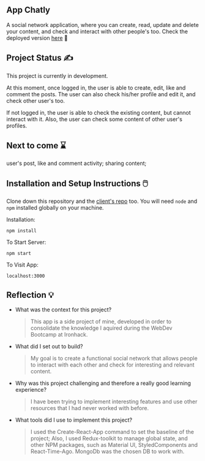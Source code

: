 ## App Chatly


A social network application, where you can create, read, update and delete your content, and check and interact with other people's too. 
Check the deployed version [here](https://appchatly.netlify.app/) 🚀

## Project Status :writing_hand:

This project is currently in development. 

At this moment, once logged in, the user is able to create, edit, like and comment the posts. The user can also check his/her profile and edit it, and check other user's too. 

If not logged in, the user is able to check the existing content, but cannot interact with it. Also, the user can check some content of other user's profiles. 


## Next to come :hourglass:
user's post, like and comment activity; sharing content;


## Installation and Setup Instructions :computer_mouse:

Clone down this repository and the [client's repo](https://github.com/miloliveira/client) too. You will need `node` and `npm` installed globally on your machine.  

Installation:

`npm install`  

To Start Server:

`npm start`  

To Visit App:

`localhost:3000`  

## Reflection :bulb:
  - What was the context for this project? 
    > This app is a side project of mine, developed in order to consolidate the knowledge I aquired during the WebDev Bootcamp at Ironhack.
  - What did I set out to build? 
    > My goal is to create a functional social network that allows people to interact with each other and check for interesting and relevant content. 
  - Why was this project challenging and therefore a really good learning experience?
    > I have been trying to implement interesting features and use other resources that I had never worked with before. 
  - What tools did I use to implement this project? 
    >I used the Create-React-App command to set the baseline of the project; Also, I used Redux-toolkit to manage global state, and other NPM packages, such as Material UI, StyledComponents and React-Time-Ago. MongoDb was the chosen DB to work with.

